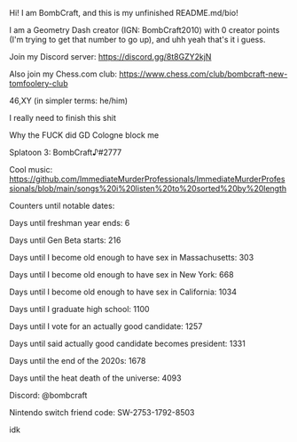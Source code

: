 Hi! I am BombCraft, and this is my unfinished README.md/bio!

I am a Geometry Dash creator (IGN: BombCraft2010) with 0 creator points (I'm trying to get that number to go up), and uhh yeah that's it i guess.

Join my Discord server: https://discord.gg/8t8GZY2kjN

Also join my Chess.com club: https://www.chess.com/club/bombcraft-new-tomfoolery-club

46,XY (in simpler terms: he/him)

I really need to finish this shit

Why the FUCK did GD Cologne block me

Splatoon 3: BombCraft♪#2777

Cool music: https://github.com/ImmediateMurderProfessionals/ImmediateMurderProfessionals/blob/main/songs%20i%20listen%20to%20sorted%20by%20length

Counters until notable dates:

Days until freshman year ends: 6

Days until Gen Beta starts: 216

Days until I become old enough to have sex in Massachusetts: 303

Days until I become old enough to have sex in New York: 668

Days until I become old enough to have sex in California: 1034

Days until I graduate high school: 1100

Days until I vote for an actually good candidate: 1257

Days until said actually good candidate becomes president: 1331

Days until the end of the 2020s: 1678

Days until the heat death of the universe: 4093

Discord: @bombcraft

Nintendo switch friend code: SW-2753-1792-8503

idk
